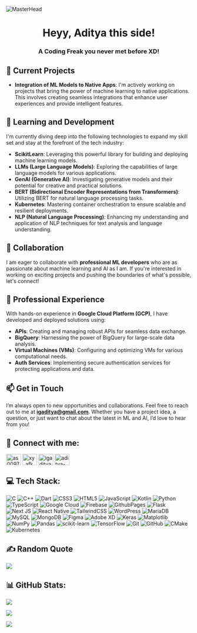 ![MasterHead](https://user-images.githubusercontent.com/74038190/241765440-80728820-e06b-4f96-9c9e-9df46f0cc0a5.gif)
<h1 align="center">Heyy, Aditya this side!</h1>
<h3 align="center">A Coding Freak you never met before XD!</h3>

## 🔭 Current Projects
- **Integration of ML Models to Native Apps**: I'm actively working on projects that bring the power of machine learning to native applications. This involves creating seamless integrations that enhance user experiences and provide intelligent features.

## 🌱 Learning and Development
I'm currently diving deep into the following technologies to expand my skill set and stay at the forefront of the tech industry:
- **ScikitLearn**: Leveraging this powerful library for building and deploying machine learning models.
- **LLMs (Large Language Models)**: Exploring the capabilities of large language models for various applications.
- **GenAI (Generative AI)**: Investigating generative models and their potential for creative and practical solutions.
- **BERT (Bidirectional Encoder Representations from Transformers)**: Utilizing BERT for natural language processing tasks.
- **Kubernetes**: Mastering container orchestration to ensure scalable and resilient deployments.
- **NLP (Natural Language Processing)**: Enhancing my understanding and application of NLP techniques for text analysis and language understanding.

## 🤝 Collaboration
I am eager to collaborate with **professional ML developers** who are as passionate about machine learning and AI as I am. If you're interested in working on exciting projects and pushing the boundaries of what's possible, let's connect!

## 💬 Professional Experience
With hands-on experience in **Google Cloud Platform (GCP)**, I have developed and deployed solutions using:
- **APIs**: Creating and managing robust APIs for seamless data exchange.
- **BigQuery**: Harnessing the power of BigQuery for large-scale data analysis.
- **Virtual Machines (VMs)**: Configuring and optimizing VMs for various computational needs.
- **Auth Services**: Implementing secure authentication services for protecting applications and data.

## 📫 Get in Touch
I’m always open to new opportunities and collaborations. Feel free to reach out to me at **igaditya@gmail.com**. Whether you have a project idea, a question, or just want to chat about the latest in ML and AI, I’d love to hear from you!


## 🤝 Connect with me:
<p align="left">
<a href="https://linkedin.com/in/as0097" target="blank"><img align="center" src="https://raw.githubusercontent.com/rahuldkjain/github-profile-readme-generator/master/src/images/icons/Social/linked-in-alt.svg" alt="as0097" height="30" width="40" /></a>
<a href="https://instagram.com/xy_afk" target="blank"><img align="center" src="https://raw.githubusercontent.com/rahuldkjain/github-profile-readme-generator/master/src/images/icons/Social/instagram.svg" alt="xy_afk" height="30" width="40" /></a>
<a href="https://www.hackerrank.com/igaditya10" target="blank"><img align="center" src="https://raw.githubusercontent.com/rahuldkjain/github-profile-readme-generator/master/src/images/icons/Social/hackerrank.svg" alt="igaditya10" height="30" width="40" /></a>
<a href="https://www.leetcode.com/aditya-ig10" target="blank"><img align="center" src="https://raw.githubusercontent.com/rahuldkjain/github-profile-readme-generator/master/src/images/icons/Social/leet-code.svg" alt="aditya-ig10" height="30" width="40" /></a>
</p>


## 💻 Tech Stack:
![C](https://img.shields.io/badge/c-%2300599C.svg?style=for-the-badge&logo=c&logoColor=white) ![C++](https://img.shields.io/badge/c++-%2300599C.svg?style=for-the-badge&logo=c%2B%2B&logoColor=white) ![Dart](https://img.shields.io/badge/dart-%230175C2.svg?style=for-the-badge&logo=dart&logoColor=white) ![CSS3](https://img.shields.io/badge/css3-%231572B6.svg?style=for-the-badge&logo=css3&logoColor=white) ![HTML5](https://img.shields.io/badge/html5-%23E34F26.svg?style=for-the-badge&logo=html5&logoColor=white) ![JavaScript](https://img.shields.io/badge/javascript-%23323330.svg?style=for-the-badge&logo=javascript&logoColor=%23F7DF1E) ![Kotlin](https://img.shields.io/badge/kotlin-%237F52FF.svg?style=for-the-badge&logo=kotlin&logoColor=white) ![Python](https://img.shields.io/badge/python-3670A0?style=for-the-badge&logo=python&logoColor=ffdd54) ![TypeScript](https://img.shields.io/badge/typescript-%23007ACC.svg?style=for-the-badge&logo=typescript&logoColor=white) ![Google Cloud](https://img.shields.io/badge/GoogleCloud-%234285F4.svg?style=for-the-badge&logo=google-cloud&logoColor=white) ![Firebase](https://img.shields.io/badge/firebase-%23039BE5.svg?style=for-the-badge&logo=firebase) ![GithubPages](https://img.shields.io/badge/github%20pages-121013?style=for-the-badge&logo=github&logoColor=white) ![Flask](https://img.shields.io/badge/flask-%23000.svg?style=for-the-badge&logo=flask&logoColor=white) ![Next JS](https://img.shields.io/badge/Next-black?style=for-the-badge&logo=next.js&logoColor=white) ![React Native](https://img.shields.io/badge/react_native-%2320232a.svg?style=for-the-badge&logo=react&logoColor=%2361DAFB) ![TailwindCSS](https://img.shields.io/badge/tailwindcss-%2338B2AC.svg?style=for-the-badge&logo=tailwind-css&logoColor=white) ![WordPress](https://img.shields.io/badge/WordPress-%23117AC9.svg?style=for-the-badge&logo=WordPress&logoColor=white) ![MariaDB](https://img.shields.io/badge/MariaDB-003545?style=for-the-badge&logo=mariadb&logoColor=white) ![MySQL](https://img.shields.io/badge/mysql-4479A1.svg?style=for-the-badge&logo=mysql&logoColor=white) ![MongoDB](https://img.shields.io/badge/MongoDB-%234ea94b.svg?style=for-the-badge&logo=mongodb&logoColor=white) ![Figma](https://img.shields.io/badge/figma-%23F24E1E.svg?style=for-the-badge&logo=figma&logoColor=white) ![Adobe XD](https://img.shields.io/badge/Adobe%20XD-470137?style=for-the-badge&logo=Adobe%20XD&logoColor=#FF61F6) ![Keras](https://img.shields.io/badge/Keras-%23D00000.svg?style=for-the-badge&logo=Keras&logoColor=white) ![Matplotlib](https://img.shields.io/badge/Matplotlib-%23ffffff.svg?style=for-the-badge&logo=Matplotlib&logoColor=black) ![NumPy](https://img.shields.io/badge/numpy-%23013243.svg?style=for-the-badge&logo=numpy&logoColor=white) ![Pandas](https://img.shields.io/badge/pandas-%23150458.svg?style=for-the-badge&logo=pandas&logoColor=white) ![scikit-learn](https://img.shields.io/badge/scikit--learn-%23F7931E.svg?style=for-the-badge&logo=scikit-learn&logoColor=white) ![TensorFlow](https://img.shields.io/badge/TensorFlow-%23FF6F00.svg?style=for-the-badge&logo=TensorFlow&logoColor=white) ![Git](https://img.shields.io/badge/git-%23F05033.svg?style=for-the-badge&logo=git&logoColor=white) ![GitHub](https://img.shields.io/badge/github-%23121011.svg?style=for-the-badge&logo=github&logoColor=white) ![CMake](https://img.shields.io/badge/CMake-%23008FBA.svg?style=for-the-badge&logo=cmake&logoColor=white) ![Kubernetes](https://img.shields.io/badge/kubernetes-%23326ce5.svg?style=for-the-badge&logo=kubernetes&logoColor=white)

## ✍️ Random Quote
![](https://quotes-github-readme.vercel.app/api?type=horizontal&theme=radical)

## 📊 GitHub Stats:
![](https://github-readme-stats.vercel.app/api?username=aditya-ig10&theme=tokyonight&hide_border=true&include_all_commits=true&count_private=true)<br/>

![](https://github-readme-streak-stats.herokuapp.com/?user=aditya-ig10&theme=tokyonight&hide_border=true)<br/>

![](https://github-readme-stats.vercel.app/api/top-langs/?username=aditya-ig10&theme=tokyonight&hide_border=true&include_all_commits=true&count_private=true&layout=compact)
